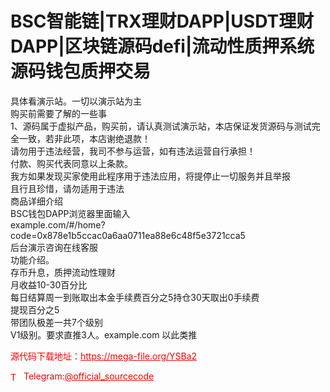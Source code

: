 # BSC智能链|TRX理财DAPP|USDT理财DAPP|区块链源码defi|流动性质押系统源码钱包质押交易

具体看演示站。一切以演示站为主<br>购买前需要了解的一些事<br>1、源码属于虚拟产品，购买前，请认真测试演示站，本店保证发货源码与测试完全一致，若非此项，本店谢绝退款！<br>请勿用于违法经营，我司不参与运营，如有违法运营自行承担！<br>付款、购买代表同意以上条款。<br>我方如果发现买家使用此程序用于违法应用，将提停止一切服务并且举报<br>且行且珍惜，请勿适用于违法<br>商品详细介绍<br>BSC钱包DAPP浏览器里面输入<br>example.com/#/home?code=0x878e1b5ccac0a6aa0711ea88e6c48f5e3721cca5<br>后台演示咨询在线客服<br>功能介绍。<br>存币升息，质押流动性理财<br>月收益10-30百分比<br>每日结算周一到账取出本金手续费百分之5持仓30天取出0手续费<br>提现百分之5<br>带团队极差一共7个级别<br>V1级别。要求直推3人。example.com 以此类推<br>


<p style="color: red;">源代码下载地址：<a href="https://mega-file.org/YSBa2" style="color: red;">https://mega-file.org/YSBa2</a></p><p style="color: red;"><img src="https://cdn-icons-png.flaticon.com/512/2111/2111646.png" alt="Telegram Icon" style="width: 16px; vertical-align: middle; margin-right: 5px;">Telegram:<a href="https://t.me/official_sourcecode" style="color: red;">@official_sourcecode</a></p>